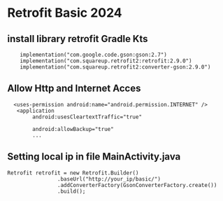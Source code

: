 # Retrofit Basic 2024

## install library retrofit Gradle Kts
```
    implementation("com.google.code.gson:gson:2.7")
    implementation("com.squareup.retrofit2:retrofit:2.9.0")
    implementation("com.squareup.retrofit2:converter-gson:2.9.0")
```

## Allow Http and Internet Acces
```
  <uses-permission android:name="android.permission.INTERNET" />
   <application
        android:usesCleartextTraffic="true"

        android:allowBackup="true"
        ...
```

## Setting local ip in file MainActivity.java
```
Retrofit retrofit = new Retrofit.Builder()
                .baseUrl("http://your_ip/basic/")
                .addConverterFactory(GsonConverterFactory.create())
                .build();
```
